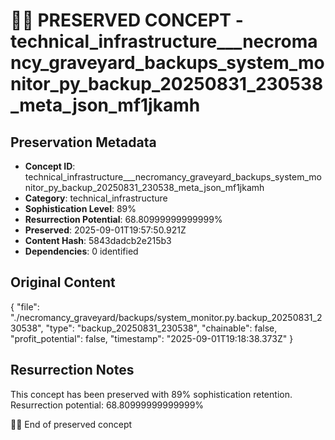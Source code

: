 # 🏴‍☠️ PRESERVED CONCEPT - technical_infrastructure___necromancy_graveyard_backups_system_monitor_py_backup_20250831_230538_meta_json_mf1jkamh

## Preservation Metadata
- **Concept ID**: technical_infrastructure___necromancy_graveyard_backups_system_monitor_py_backup_20250831_230538_meta_json_mf1jkamh
- **Category**: technical_infrastructure
- **Sophistication Level**: 89%
- **Resurrection Potential**: 68.80999999999999%
- **Preserved**: 2025-09-01T19:57:50.921Z
- **Content Hash**: 5843dadcb2e215b3
- **Dependencies**: 0 identified

## Original Content

{
  "file": "./necromancy_graveyard/backups/system_monitor.py.backup_20250831_230538",
  "type": "backup_20250831_230538",
  "chainable": false,
  "profit_potential": false,
  "timestamp": "2025-09-01T19:18:38.373Z"
}

## Resurrection Notes
This concept has been preserved with 89% sophistication retention.
Resurrection potential: 68.80999999999999%

🏴‍☠️ End of preserved concept
